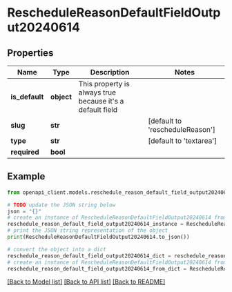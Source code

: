 # RescheduleReasonDefaultFieldOutput20240614


## Properties

Name | Type | Description | Notes
------------ | ------------- | ------------- | -------------
**is_default** | **object** | This property is always true because it&#39;s a default field | 
**slug** | **str** |  | [default to 'rescheduleReason']
**type** | **str** |  | [default to 'textarea']
**required** | **bool** |  | 

## Example

```python
from openapi_client.models.reschedule_reason_default_field_output20240614 import RescheduleReasonDefaultFieldOutput20240614

# TODO update the JSON string below
json = "{}"
# create an instance of RescheduleReasonDefaultFieldOutput20240614 from a JSON string
reschedule_reason_default_field_output20240614_instance = RescheduleReasonDefaultFieldOutput20240614.from_json(json)
# print the JSON string representation of the object
print(RescheduleReasonDefaultFieldOutput20240614.to_json())

# convert the object into a dict
reschedule_reason_default_field_output20240614_dict = reschedule_reason_default_field_output20240614_instance.to_dict()
# create an instance of RescheduleReasonDefaultFieldOutput20240614 from a dict
reschedule_reason_default_field_output20240614_from_dict = RescheduleReasonDefaultFieldOutput20240614.from_dict(reschedule_reason_default_field_output20240614_dict)
```
[[Back to Model list]](../README.md#documentation-for-models) [[Back to API list]](../README.md#documentation-for-api-endpoints) [[Back to README]](../README.md)


